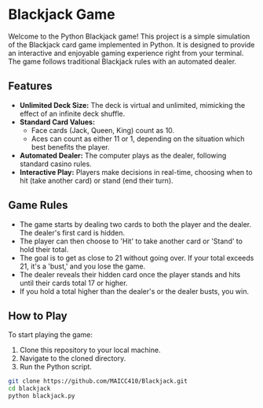 # Blackjack Game

Welcome to the Python Blackjack game! This project is a simple simulation of the Blackjack card game implemented in Python. It is designed to provide an interactive and enjoyable gaming experience right from your terminal. The game follows traditional Blackjack rules with an automated dealer.

## Features

- **Unlimited Deck Size:** The deck is virtual and unlimited, mimicking the effect of an infinite deck shuffle.
- **Standard Card Values:** 
  - Face cards (Jack, Queen, King) count as 10.
  - Aces can count as either 11 or 1, depending on the situation which best benefits the player.
- **Automated Dealer:** The computer plays as the dealer, following standard casino rules.
- **Interactive Play:** Players make decisions in real-time, choosing when to hit (take another card) or stand (end their turn).

## Game Rules

- The game starts by dealing two cards to both the player and the dealer. The dealer's first card is hidden.
- The player can then choose to 'Hit' to take another card or 'Stand' to hold their total.
- The goal is to get as close to 21 without going over. If your total exceeds 21, it's a 'bust,' and you lose the game.
- The dealer reveals their hidden card once the player stands and hits until their cards total 17 or higher.
- If you hold a total higher than the dealer's or the dealer busts, you win.

## How to Play

To start playing the game:
1. Clone this repository to your local machine.
2. Navigate to the cloned directory.
3. Run the Python script.

```bash
git clone https://github.com/MAICC410/Blackjack.git
cd blackjack
python blackjack.py
